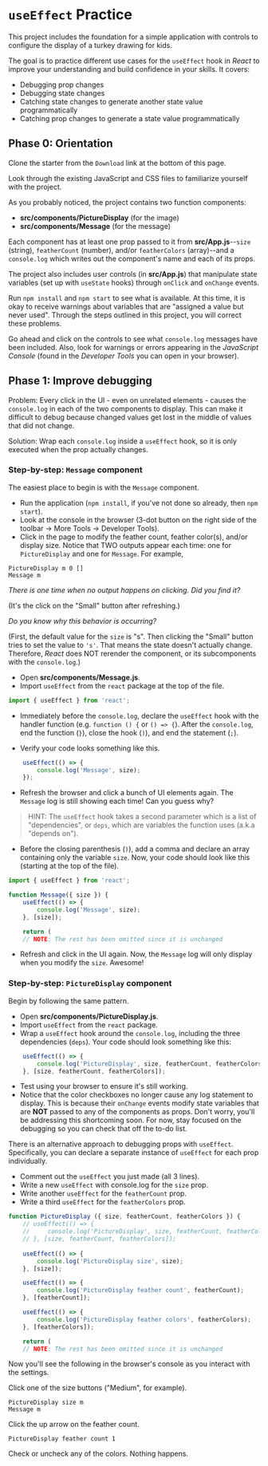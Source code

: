 # `useEffect` Practice

This project includes the foundation for a simple application with controls to
configure the display of a turkey drawing for kids.

The goal is to practice different use cases for the `useEffect` hook in *React*
to improve your understanding and build confidence in your skills. It covers:

* Debugging prop changes
* Debugging state changes
* Catching state changes to generate another state value programmatically
* Catching prop changes to generate a state value programmatically

## Phase 0: Orientation

Clone the starter from the `Download` link at the bottom of this page.

Look through the existing JavaScript and CSS files to familiarize yourself with
the project.

As you probably noticed, the project contains two function components:

* __src/components/PictureDisplay__ (for the image)
* __src/components/Message__ (for the message)

Each component has at least one prop passed to it from __src/App.js__--`size`
(string), `featherCount` (number), and/or `featherColors` (array)--and a
`console.log` which writes out the component's name and each of its props.

The project also includes user controls (in __src/App.js__) that manipulate state
variables (set up with `useState` hooks) through `onClick` and `onChange`
events.

Run `npm install` and `npm start` to see what is available. At this time, it is
okay to receive warnings about variables that are "assigned a value but never
used". Through the steps outlined in this project, you will correct these
problems.

Go ahead and click on the controls to see what `console.log` messages have been
included. Also, look for warnings or errors appearing in the *JavaScript
Console* (found in the *Developer Tools* you can open in your browser).

## Phase 1: Improve debugging

Problem: Every click in the UI - even on unrelated elements - causes the
`console.log` in each of the two components to display. This can make it
difficult to debug because changed values get lost in the middle of values that
did not change.

Solution: Wrap each `console.log` inside a `useEffect` hook, so it is only
executed when the prop actually changes.

### Step-by-step: `Message` component

The easiest place to begin is with the `Message` component.

* Run the application (`npm install`, if you've not done so already, then `npm
start`).
* Look at the console in the browser (3-dot button on the right side of the
toolbar -> More Tools -> Developer Tools).
* Click in the page to modify the feather count, feather color(s), and/or
display size. Notice that TWO outputs appear each time: one for `PictureDisplay`
and one for `Message`. For example,

```plaintext
PictureDisplay m 0 []
Message m
```

*There is one time when no output happens on clicking. Did you find it?*

(It's the click on the "Small" button after refreshing.)

*Do you know why this behavior is occurring?*

(First, the default value for the `size` is "s". Then clicking the "Small"
button tries to set the value to `'s'`. That means the state doesn't actually
change. Therefore, *React* does NOT rerender the component, or its subcomponents
with the `console.log`.)

* Open __src/components/Message.js__.
* Import `useEffect` from the `react` package at the top of the file.

```javascript
import { useEffect } from 'react';
```

* Immediately before the `console.log`, declare the `useEffect` hook with the
handler function (e.g. `function () {` or `() => {`). After the `console.log`,
end the function (`}`), close the hook (`)`), and end the statement (`;`).

* Verify your code looks something like this.

```javascript
    useEffect(() => {
        console.log('Message', size);
    });
```

* Refresh the browser and click a bunch of UI elements again. The `Message` log
is still showing each time! Can you guess why?

> HINT: The `useEffect` hook takes a second parameter which is a list of
> "dependencies", or `deps`, which are variables the function uses (a.k.a
> "depends on").

* Before the closing parenthesis (`)`), add a comma and declare an array
  containing only the variable `size`. Now, your code should look like this
  (starting at the top of the file).

```javascript
import { useEffect } from 'react';

function Message({ size }) {
    useEffect(() => {
        console.log('Message', size);
    }, [size]);

    return (
    // NOTE: The rest has been omitted since it is unchanged
```

* Refresh and click in the UI again. Now, the `Message` log will only display
when you modify the `size`. Awesome!

### Step-by-step: `PictureDisplay` component

Begin by following the same pattern.

* Open __src/components/PictureDisplay.js__.
* Import `useEffect` from the `react` package.
* Wrap a `useEffect` hook around the `console.log`, including the three
dependencies (`deps`). Your code should look something like this:

```javascript
    useEffect(() => {
        console.log('PictureDisplay', size, featherCount, featherColors);
    }, [size, featherCount, featherColors]);
```

* Test using your browser to ensure it's still working.
* Notice that the color checkboxes no longer cause any log statement to display.
This is because their `onChange` events modify state variables that are **NOT**
passed to any of the components as props. Don't worry, you'll be addressing this
shortcoming soon. For now, stay focused on the debugging so you can check that
off the to-do list.

There is an alternative approach to debugging props with `useEffect`.
Specifically, you can declare a separate instance of `useEffect` for each prop
individually.

* Comment out the `useEffect` you just made (all 3 lines).
* Write a new `useEffect` with console.log for the `size` prop.
* Write another `useEffect` for the `featherCount` prop.
* Write a third `useEffect` for the `featherColors` prop.

```javascript
function PictureDisplay ({ size, featherCount, featherColors }) {
    // useEffect(() => {
    //     console.log('PictureDisplay', size, featherCount, featherColors);
    // }, [size, featherCount, featherColors]);
    
    useEffect(() => {
        console.log('PictureDisplay size', size);
    }, [size]);

    useEffect(() => {
        console.log('PictureDisplay feather count', featherCount);
    }, [featherCount]);

    useEffect(() => {
        console.log('PictureDisplay feather colors', featherColors);
    }, [featherColors]);

    return (
    // NOTE: The rest has been omitted since it is unchanged
```

Now you'll see the following in the browser's console as you interact with the
settings.

Click one of the size buttons ("Medium", for example).

```plaintext
PictureDisplay size m
Message m
```

Click the up arrow on the feather count.

```plaintext
PictureDisplay feather count 1
```

Check or uncheck any of the colors. Nothing happens.

